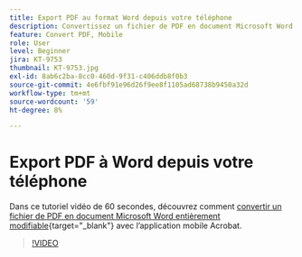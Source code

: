 ```yaml
---
title: Export PDF au format Word depuis votre téléphone
description: Convertissez un fichier de PDF en document Microsoft Word entièrement modifiable avec l’application mobile Acrobat
feature: Convert PDF, Mobile
role: User
level: Beginner
jira: KT-9753
thumbnail: KT-9753.jpg
exl-id: 8ab6c2ba-8cc0-460d-9f31-c406ddb8f0b3
source-git-commit: 4e6fbf91e96d26f9ee8f1105ad68738b9450a32d
workflow-type: tm+mt
source-wordcount: '59'
ht-degree: 8%

---
```


# Export PDF à Word depuis votre téléphone

Dans ce tutoriel vidéo de 60 secondes, découvrez comment [convertir un fichier de PDF en document Microsoft Word entièrement modifiable](https://www.adobe.com/fr/acrobat/online/pdf-to-word.html){target="_blank"} avec l’application mobile Acrobat.

>[!VIDEO](https://video.tv.adobe.com/v/340214?quality=12&learn=on&hidetitle=true)
